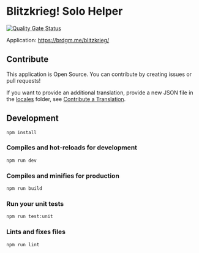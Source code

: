 # Blitzkrieg! Solo Helper

[![Quality Gate Status](https://sonarcloud.io/api/project_badges/measure?project=brdgm_blitzkrieg-solo-helper&metric=alert_status)](https://sonarcloud.io/summary/new_code?id=brdgm_blitzkrieg-solo-helper)


Application: https://brdgm.me/blitzkrieg/


## Contribute

This application is Open Source. You can contribute by creating issues or pull requests!

If you want to provide an additional translation, provide a new JSON file in the [locales](https://github.com/brdgm/blitzkrieg-solo-helper/tree/develop/src/locales) folder, see [Contribute a Translation](https://github.com/brdgm/brdgm.github.io/wiki/Contribute-a-Translation).


## Development
```
npm install
```

### Compiles and hot-reloads for development
```
npm run dev
```

### Compiles and minifies for production
```
npm run build
```

### Run your unit tests
```
npm run test:unit
```

### Lints and fixes files
```
npm run lint
```
